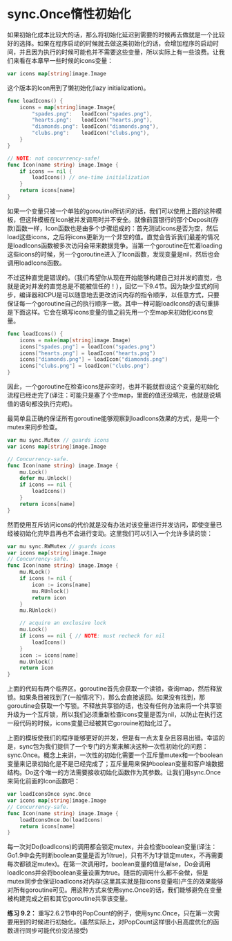 # sync.Once惰性初始化

如果初始化成本比较大的话，那么将初始化延迟到需要的时候再去做就是一个比较好的选择。如果在程序启动的时候就去做这类初始化的话，会增加程序的启动时间，并且因为执行的时候可能也并不需要这些变量，所以实际上有一些浪费。让我们来看在本章早一些时候的icons变量：

```go
var icons map[string]image.Image
```

这个版本的Icon用到了懒初始化\(lazy initialization\)。

```go
func loadIcons() {
    icons = map[string]image.Image{
        "spades.png":   loadIcon("spades.png"),
        "hearts.png":   loadIcon("hearts.png"),
        "diamonds.png": loadIcon("diamonds.png"),
        "clubs.png":    loadIcon("clubs.png"),
    }
}

// NOTE: not concurrency-safe!
func Icon(name string) image.Image {
    if icons == nil {
        loadIcons() // one-time initialization
    }
    return icons[name]
}
```

如果一个变量只被一个单独的goroutine所访问的话，我们可以使用上面的这种模板，但这种模板在Icon被并发调用时并不安全。就像前面银行的那个Deposit\(存款\)函数一样，Icon函数也是由多个步骤组成的：首先测试icons是否为空，然后load这些icons，之后将icons更新为一个非空的值。直觉会告诉我们最差的情况是loadIcons函数被多次访问会带来数据竞争。当第一个goroutine在忙着loading这些icons的时候，另一个goroutine进入了Icon函数，发现变量是nil，然后也会调用loadIcons函数。

不过这种直觉是错误的。（我们希望你从现在开始能够构建自己对并发的直觉，也就是说对并发的直觉总是不能被信任的！），回忆一下9.4节。因为缺少显式的同步，编译器和CPU是可以随意地去更改访问内存的指令顺序，以任意方式，只要保证每一个goroutine自己的执行顺序一致。其中一种可能loadIcons的语句重排是下面这样。它会在填写icons变量的值之前先用一个空map来初始化icons变量。

```go
func loadIcons() {
    icons = make(map[string]image.Image)
    icons["spades.png"] = loadIcon("spades.png")
    icons["hearts.png"] = loadIcon("hearts.png")
    icons["diamonds.png"] = loadIcon("diamonds.png")
    icons["clubs.png"] = loadIcon("clubs.png")
}
```

因此，一个goroutine在检查icons是非空时，也并不能就假设这个变量的初始化流程已经走完了\(译注：可能只是塞了个空map，里面的值还没填完，也就是说填值的语句都没执行完呢\)。

最简单且正确的保证所有goroutine能够观察到loadIcons效果的方式，是用一个mutex来同步检查。

```go
var mu sync.Mutex // guards icons
var icons map[string]image.Image

// Concurrency-safe.
func Icon(name string) image.Image {
    mu.Lock()
    defer mu.Unlock()
    if icons == nil {
        loadIcons()
    }
    return icons[name]
}
```

然而使用互斥访问icons的代价就是没有办法对该变量进行并发访问，即使变量已经被初始化完毕且再也不会进行变动。这里我们可以引入一个允许多读的锁：

```go
var mu sync.RWMutex // guards icons
var icons map[string]image.Image
// Concurrency-safe.
func Icon(name string) image.Image {
    mu.RLock()
    if icons != nil {
        icon := icons[name]
        mu.RUnlock()
        return icon
    }
    mu.RUnlock()

    // acquire an exclusive lock
    mu.Lock()
    if icons == nil { // NOTE: must recheck for nil
        loadIcons()
    }
    icon := icons[name]
    mu.Unlock()
    return icon
}
```

上面的代码有两个临界区。goroutine首先会获取一个读锁，查询map，然后释放锁。如果条目被找到了\(一般情况下\)，那么会直接返回。如果没有找到，那goroutine会获取一个写锁。不释放共享锁的话，也没有任何办法来将一个共享锁升级为一个互斥锁，所以我们必须重新检查icons变量是否为nil，以防止在执行这一段代码的时候，icons变量已经被其它gorouine初始化过了。

上面的模板使我们的程序能够更好的并发，但是有一点太复杂且容易出错。幸运的是，sync包为我们提供了一个专门的方案来解决这种一次性初始化的问题：sync.Once。概念上来讲，一次性的初始化需要一个互斥量mutex和一个boolean变量来记录初始化是不是已经完成了；互斥量用来保护boolean变量和客户端数据结构。Do这个唯一的方法需要接收初始化函数作为其参数。让我们用sync.Once来简化前面的Icon函数吧：

```go
var loadIconsOnce sync.Once
var icons map[string]image.Image
// Concurrency-safe.
func Icon(name string) image.Image {
    loadIconsOnce.Do(loadIcons)
    return icons[name]
}
```

每一次对Do\(loadIcons\)的调用都会锁定mutex，并会检查boolean变量\(译注：Go1.9中会先判断boolean变量是否为1\(true\)，只有不为1才锁定mutex，不再需要每次都锁定mutex\)。在第一次调用时，boolean变量的值是false，Do会调用loadIcons并会将boolean变量设置为true。随后的调用什么都不会做，但是mutex同步会保证loadIcons对内存\(这里其实就是指icons变量啦\)产生的效果能够对所有goroutine可见。用这种方式来使用sync.Once的话，我们能够避免在变量被构建完成之前和其它goroutine共享该变量。

**练习 9.2：** 重写2.6.2节中的PopCount的例子，使用sync.Once，只在第一次需要用到的时候进行初始化。\(虽然实际上，对PopCount这样很小且高度优化的函数进行同步可能代价没法接受\)

